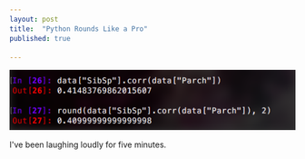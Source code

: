 ```yaml
---
layout: post
title:  "Python Rounds Like a Pro"
published: true

---
```


![Screenshot of Python](/assets/round-py.png)

I've been laughing loudly for five minutes. 
